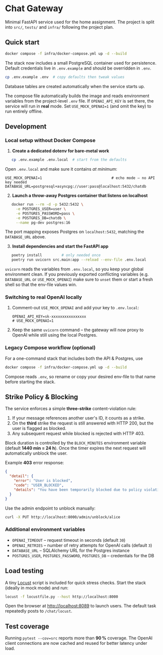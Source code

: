 # Chat Gateway

Minimal FastAPI service used for the home assignment. The project is split into
`src/`, `tests/` and `infra/` following the project plan.

## Quick start

```bash
docker compose -f infra/docker-compose.yml up -d --build
```

The stack now includes a small PostgreSQL container used for persistence. Default
credentials live in `.env.example` and should be overridden in `.env`.

```bash
cp .env.example .env  # copy defaults then tweak values
```

Database tables are created automatically when the service starts up.

The compose file automatically builds the image and reads environment variables
from the project-level `.env` file.  If `OPENAI_API_KEY` is set there, the
service will run in **real** mode.  Set `USE_MOCK_OPENAI=1` (and omit the key)
to run entirely offline.

## Development

### Local setup without Docker Compose

1. **Create a dedicated dotenv for bare-metal work**

```bash
   cp .env.example .env.local  # start from the defaults
   ```

   Open `.env.local` and make sure it contains *at minimum*:

   ```dotenv
   USE_MOCK_OPENAI=1                                # echo mode – no API key needed
   DATABASE_URL=postgresql+asyncpg://user:pass@localhost:5432/chatdb
   ```

2. **Launch a throw-away Postgres container that listens on localhost**

```bash
   docker run --rm -d -p 5432:5432 \
     -e POSTGRES_USER=user \
     -e POSTGRES_PASSWORD=pass \
     -e POSTGRES_DB=chatdb \
     --name pg-dev postgres:16
   ```

   The port mapping exposes Postgres on `localhost:5432`, matching the `DATABASE_URL` above.

3. **Install dependencies and start the FastAPI app**

```bash
   poetry install         # only needed once
   poetry run uvicorn src.main:app --reload --env-file .env.local
   ```

   `uvicorn` reads the variables from `.env.local`, so you keep your global
   environment clean.  If you previously exported conflicting variables (e.g.
   `DATABASE_URL` or `USE_MOCK_OPENAI`) make sure to `unset` them or start a
   fresh shell so that the env-file values win.

### Switching to real OpenAI locally

1. Comment-out `USE_MOCK_OPENAI` and add your key to `.env.local`:

   ```dotenv
   OPENAI_API_KEY=sk-xxxxxxxxxxxxxxxx
   # USE_MOCK_OPENAI=1
   ```

2. Keep the same `uvicorn` command – the gateway will now proxy to OpenAI
   while still using the local Postgres.

### Legacy Compose workflow (optional)

For a one-command stack that includes both the API & Postgres, use

```bash
docker compose -f infra/docker-compose.yml up -d --build
```

Compose reads `.env`, so rename or copy your desired env-file to that name
before starting the stack.

## Strike Policy & Blocking

The service enforces a simple **three-strike** content-violation rule:

1. If your message references another user's ID, it counts as a strike.
2. On the **third** strike the request is still answered with HTTP 200, but the
   user is flagged as blocked.
3. Any subsequent request while blocked is rejected with HTTP 403.

Block duration is controlled by the `BLOCK_MINUTES` environment variable
(default **1440 min = 24 h**).  Once the timer expires the next request will
automatically unblock the user.

Example **403** error response:

```json
{
  "detail": {
    "error": "User is blocked",
    "code": "USER_BLOCKED",
    "details": "You have been temporarily blocked due to policy violations. Try again later or contact support."
  }
}
```

Use the admin endpoint to unblock manually:

```bash
curl -X PUT http://localhost:8000/admin/unblock/alice
```

### Additional environment variables

- `OPENAI_TIMEOUT` – request timeout in seconds (default `30`)
- `OPENAI_RETRIES` – number of retry attempts for OpenAI calls (default `3`)
- `DATABASE_URL` – SQLAlchemy URL for the Postgres instance
- `POSTGRES_USER`, `POSTGRES_PASSWORD`, `POSTGRES_DB` – credentials for the DB

## Load testing

A tiny [Locust](https://locust.io/) script is included for quick stress checks.
Start the stack (ideally in mock mode) and run:

```bash
locust -f locustfile.py --host http://localhost:8000
```

Open the browser at <http://localhost:8089> to launch users. The default task
repeatedly posts to `/chat/locust`.

## Test coverage

Running `pytest --cov=src` reports more than **90 %** coverage. The OpenAI
client connections are now cached and reused for better latency under load.

